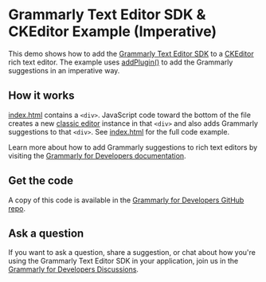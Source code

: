 # Grammarly Text Editor SDK & CKEditor Example (Imperative)

This demo shows how to add the [Grammarly Text Editor SDK](https://developer.grammarly.com/) to a [CKEditor](https://ckeditor.com/) rich text editor. The example uses [addPlugin()](https://developer.grammarly.com/docs/api/editor-sdk/editorsdk#addplugin) to add the Grammarly suggestions in an imperative way.

## How it works

[index.html](./public/index.html) contains a `<div>`. JavaScript code toward the bottom of the file creates a new [classic editor](https://ckeditor.com/docs/ckeditor5/latest/api/module_editor-classic_classiceditor-ClassicEditor.html) instance in that `<div>` and also adds Grammarly suggestions to that `<div>`. See [index.html](./public/index.html) for the full code example.

Learn more about how to add Grammarly suggestions to rich text editors by visiting the [Grammarly for Developers documentation](https://developer.grammarly.com/docs/#supported-text-editors).

## Get the code

A copy of this code is available in the [Grammarly for Developers GitHub repo](https://github.com/grammarly/grammarly-for-developers/tree/main/examples/editor-sdk-ckeditor-imperative).

## Ask a question

If you want to ask a question, share a suggestion, or chat about how you're using the Grammarly Text Editor SDK in your application, join us in the [Grammarly for Developers Discussions](https://github.com/grammarly/grammarly-for-developers/discussions).

